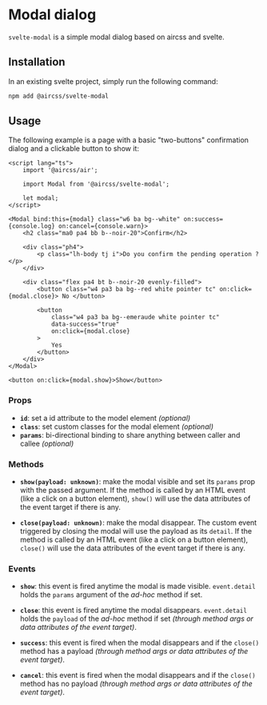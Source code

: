 # Modal dialog

`svelte-modal` is a simple modal dialog based on aircss and svelte.

## Installation

In an existing svelte project, simply run the following command:

```bash
npm add @aircss/svelte-modal
```

## Usage

The following example is a page with a basic "two-buttons" confirmation dialog and a clickable button to show it:

```svelte
<script lang="ts">
	import '@aircss/air';

	import Modal from '@aircss/svelte-modal';

	let modal;
</script>

<Modal bind:this={modal} class="w6 ba bg--white" on:success={console.log} on:cancel={console.warn}>
	<h2 class="ma0 pa4 bb b--noir-20">Confirm</h2>

	<div class="ph4">
		<p class="lh-body tj i">Do you confirm the pending operation ?</p>
	</div>

	<div class="flex pa4 bt b--noir-20 evenly-filled">
		<button class="w4 pa3 ba bg--red white pointer tc" on:click={modal.close}> No </button>

		<button
			class="w4 pa3 ba bg--emeraude white pointer tc"
			data-success="true"
			on:click={modal.close}
		>
			Yes
		</button>
	</div>
</Modal>

<button on:click={modal.show}>Show</button>
```

### Props

- **`id`**: set a id attribute to the model element _(optional)_
- **`class`**: set custom classes for the modal element _(optional)_
- **`params`**: bi-directional binding to share anything between caller and callee _(optional)_

### Methods

- **`show(payload: unknown)`**: make the modal visible and set its `params` prop with the passed argument.
  If the method is called by an HTML event (like a click on a button element), ``show()`` will use the
  data attributes of the event target if there is any.

- **`close(payload: unknown)`**: make the modal disappear. The custom event triggered by closing the
  modal will use the payload as its ``detail``. If the method is called by an HTML event (like a click
  on a button element), ``close()`` will use the data attributes of the event target if there is any.

### Events

- **`show`**: this event is fired anytime the modal is made visible. ``event.detail`` holds the
``params`` argument of the _ad-hoc_ method if set.

- **`close`**: this event is fired anytime the modal disappears. ``event.detail`` holds the
``payload`` of the _ad-hoc_ method if set _(through method args or data attributes of the event target)_.

- **`success`**: this event is fired when the modal disappears and if the ``close()`` method has
  a payload _(through method args or data attributes of the event target)_.

- **`cancel`**: this event is fired when the modal disappears and if the ``close()`` method has
  no payload _(through method args or data attributes of the event target)_.
